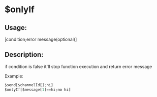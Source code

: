 # $onlyIf
## Usage:
 [condition;error message(optional)]
## Description:
 if condition is false it'll stop function execution and return error message

Example: 
``` js
$send[$channelId[];hi]
$onlyIf[$message[1]==hi;no hi]
```
